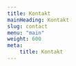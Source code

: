```yaml
---
title: Kontakt
mainHeading: Kontakt
slug: contact
menu: "main"
weight: 600
meta:
    title: Kontakt
---
```

